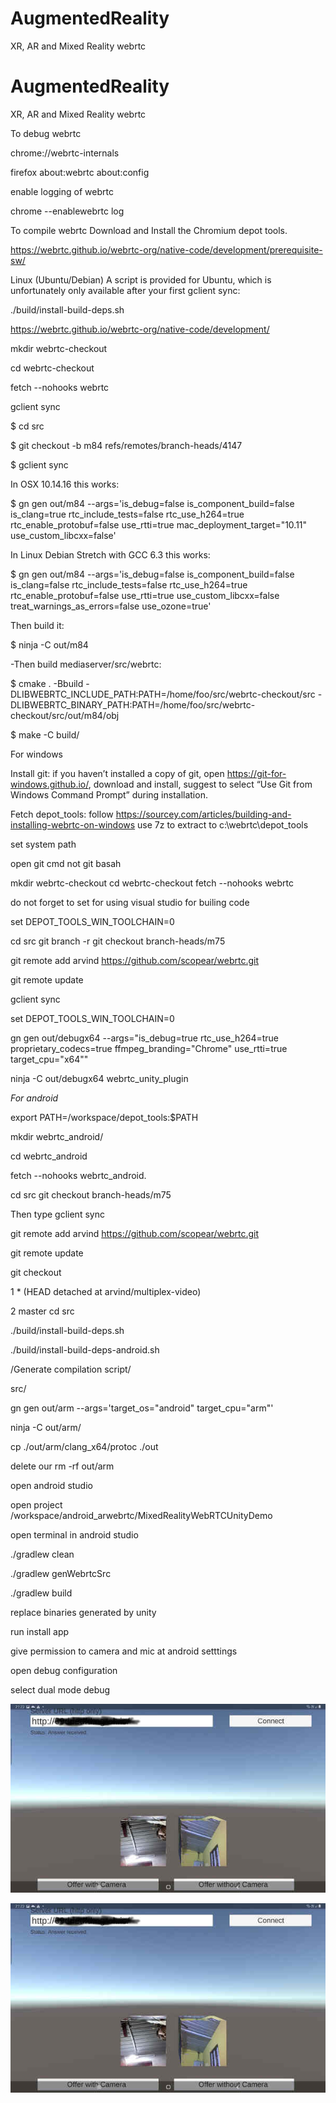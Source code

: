 # AugmentedReality
XR, AR and Mixed Reality webrtc 

# AugmentedReality
XR, AR and Mixed Reality webrtc 

To debug webrtc

chrome://webrtc-internals

firefox about:webrtc about:config

enable logging of webrtc

chrome --enablewebrtc log

To compile webrtc Download and Install the Chromium depot tools.

https://webrtc.github.io/webrtc-org/native-code/development/prerequisite-sw/

Linux (Ubuntu/Debian) A script is provided for Ubuntu, which is unfortunately only available after your first gclient sync:

./build/install-build-deps.sh

https://webrtc.github.io/webrtc-org/native-code/development/

mkdir webrtc-checkout

cd webrtc-checkout

fetch --nohooks webrtc

gclient sync

$ cd src

$ git checkout -b m84 refs/remotes/branch-heads/4147

$ gclient sync

In OSX 10.14.16 this works:

$ gn gen out/m84 --args='is_debug=false is_component_build=false is_clang=true rtc_include_tests=false rtc_use_h264=true rtc_enable_protobuf=false use_rtti=true mac_deployment_target="10.11" use_custom_libcxx=false'

In Linux Debian Stretch with GCC 6.3 this works:

$ gn gen out/m84 --args='is_debug=false is_component_build=false is_clang=false rtc_include_tests=false rtc_use_h264=true rtc_enable_protobuf=false use_rtti=true use_custom_libcxx=false treat_warnings_as_errors=false use_ozone=true'

Then build it:

$ ninja -C out/m84

-Then build mediaserver/src/webrtc:

$ cmake . -Bbuild
-DLIBWEBRTC_INCLUDE_PATH:PATH=/home/foo/src/webrtc-checkout/src
-DLIBWEBRTC_BINARY_PATH:PATH=/home/foo/src/webrtc-checkout/src/out/m84/obj

$ make -C build/

For windows

Install git:
if you haven’t installed a copy of git, open https://git-for-windows.github.io/, download and install, suggest to select “Use Git from Windows Command Prompt” during installation.

Fetch depot_tools:
follow https://sourcey.com/articles/building-and-installing-webrtc-on-windows use 7z to extract to c:\webrtc\depot_tools

set system path

open git cmd not git basah

mkdir webrtc-checkout cd webrtc-checkout fetch --nohooks webrtc

do not forget to set for using visual studio for builing code

set DEPOT_TOOLS_WIN_TOOLCHAIN=0

cd src git branch -r git checkout branch-heads/m75

git remote add arvind https://github.com/scopear/webrtc.git

git remote update

gclient sync

set DEPOT_TOOLS_WIN_TOOLCHAIN=0

gn gen out/debugx64 --args="is_debug=true rtc_use_h264=true proprietary_codecs=true ffmpeg_branding=\"Chrome\" use_rtti=true target_cpu=\"x64\""

ninja -C out/debugx64 webrtc_unity_plugin


*For android*

export PATH=/workspace/depot_tools:$PATH

mkdir webrtc_android/

cd webrtc_android

fetch --nohooks webrtc_android.

cd src git checkout branch-heads/m75 

Then type gclient sync

git remote add arvind https://github.com/scopear/webrtc.git

git remote update

git checkout

  1 * (HEAD detached at arvind/multiplex-video)
  
  2   master
cd src

./build/install-build-deps.sh

./build/install-build-deps-android.sh

/Generate compilation script/

src/

gn gen out/arm --args='target_os="android" target_cpu="arm"'

ninja -C out/arm/

cp ./out/arm/clang_x64/protoc ./out

delete our rm -rf out/arm

open android studio

open project /workspace/android_arwebrtc/MixedRealityWebRTCUnityDemo

open terminal in android studio

./gradlew clean

./gradlew genWebrtcSrc

./gradlew build

replace binaries generated by unity

run install app

give permission to camera and mic at android setttings

open debug configuration

select dual mode debug






















![Screenshot](screenshot.jpeg)























![Screenshot](screenshot.jpeg)

